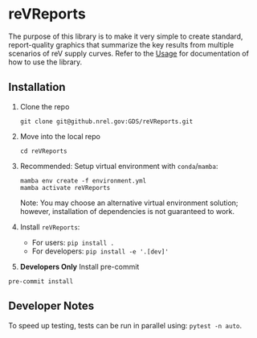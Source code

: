 # reVReports
The purpose of this library is to make it very simple to create standard, report-quality graphics that summarize the key results from multiple scenarios of reV supply curves. Refer to the [Usage](USAGE.md) for documentation of how to use the library.

## Installation
1. Clone the repo
    ```commandline
    git clone git@github.nrel.gov:GDS/reVReports.git
    ```

2. Move into the local repo
    ```command line
    cd reVReports
    ```

3. Recommended: Setup virtual environment with `conda`/`mamba`:
    ```commandline
    mamba env create -f environment.yml
    mamba activate reVReports
    ```
    Note: You may choose an alternative virtual environment solution; however, installation of dependencies is not guaranteed to work.

4. Install `reVReports`:
    - For users: `pip install .`
    - For developers: `pip install -e '.[dev]'`

5. **Developers Only** Install pre-commit
```commandline
pre-commit install
```

## Developer Notes
To speed up testing, tests can be run in parallel using: `pytest -n auto`.
